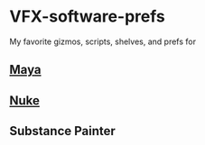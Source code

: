 # VFX-software-prefs

My favorite gizmos, scripts, shelves, and prefs for

<h2><a href="https://github.com/sharktacos/VFX-software-prefs/blob/main/Maya/README.md">Maya</a></h2>
<h2><a href="https://github.com/sharktacos/VFX-software-prefs/tree/main/Nuke#readme">Nuke</a></h2>
<h2>Substance Painter</h2>
